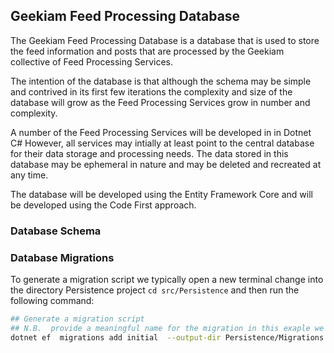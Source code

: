
## Geekiam Feed Processing Database

The Geekiam Feed Processing Database is a database that is used to store the feed information and posts that are 
processed by the Geekiam collective of Feed Processing Services.

The intention of the database is that although the schema may be simple and contrived in its first few iterations
the complexity and size of the database will grow as the Feed Processing Services grow in number and complexity.

A number of the Feed Processing Services will be developed in in Dotnet C# However, all services may intially at least 
point to the central database for their data storage and processing needs.  The data stored in this database 
may be ephemeral in nature and may be deleted and recreated at any time.

The database will be developed using the Entity Framework Core and will be developed using the Code First approach.

### Database Schema




### Database Migrations
To generate a migration script we typically open a new terminal change into the directory Persistence project
`cd src/Persistence` and then run the following command:



```bash
## Generate a migration script
## N.B.  provide a meaningful name for the migration in this exaple we use the name initial
dotnet ef  migrations add initial  --output-dir Persistence/Migrations
```

